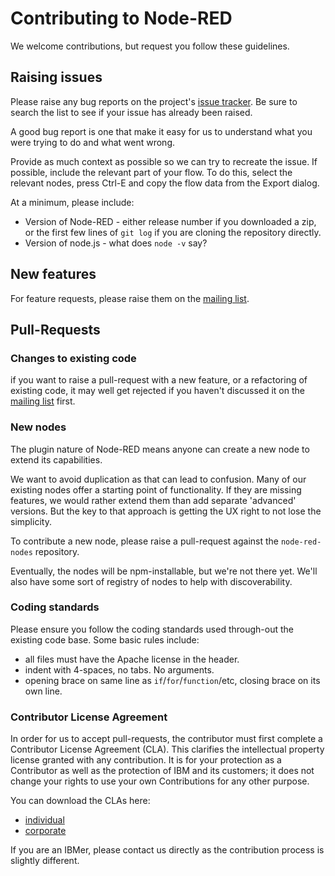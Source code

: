 # Contributing to Node-RED

We welcome contributions, but request you follow these guidelines.

## Raising issues

Please raise any bug reports on the project's 
[issue tracker](https://github.com/node-red/node-red/issues?state=open). Be sure to
search the list to see if your issue has already been raised.

A good bug report is one that make it easy for us to understand what you were
trying to do and what went wrong.

Provide as much context as possible so we can try to recreate the issue.
If possible, include the relevant part of your flow. To do this, select the
relevant nodes, press Ctrl-E and copy the flow data from the Export dialog.

At a minimum, please include:

 - Version of Node-RED - either release number if you downloaded a zip, or the first few lines of `git log` if you are cloning the repository directly.
 - Version of node.js - what does `node -v` say?


## New features

For feature requests, please raise them on the [mailing list](https://groups.google.com/forum/#!forum/node-red).

## Pull-Requests

### Changes to existing code
if you want to raise a pull-request with a new feature, or a refactoring
of existing code, it may well get rejected if you haven't discussed it on 
the [mailing list](https://groups.google.com/forum/#!forum/node-red) first.

### New nodes

The plugin nature of Node-RED means anyone can create a new node to extend
its capabilities.

We want to avoid duplication as that can lead to confusion. Many of our existing
nodes offer a starting point of functionality. If they are missing features,
we would rather extend them than add separate 'advanced' versions. But the key
to that approach is getting the UX right to not lose the simplicity.

To contribute a new node, please raise a pull-request against the 
`node-red-nodes` repository.

Eventually, the nodes will be npm-installable, but we're not there yet. We'll
also have some sort of registry of nodes to help with discoverability.

### Coding standards

Please ensure you follow the coding standards used through-out the existing
code base. Some basic rules include:

 - all files must have the Apache license in the header.
 - indent with 4-spaces, no tabs. No arguments.
 - opening brace on same line as `if`/`for`/`function`/etc, closing brace on its
   own line.

### Contributor License Agreement

In order for us to accept pull-requests, the contributor must first complete
a Contributor License Agreement (CLA). This clarifies the intellectual 
property license granted with any contribution. It is for your protection as a 
Contributor as well as the protection of IBM and its customers; it does not 
change your rights to use your own Contributions for any other purpose.

You can download the CLAs here:

 - [individual](http://nodered.org/cla/node-red-cla-individual.pdf)
 - [corporate](http://nodered.org/cla/node-red-cla-corporate.pdf)

If you are an IBMer, please contact us directly as the contribution process is
slightly different.







